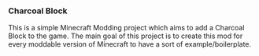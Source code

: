 ### Charcoal Block

This is a simple Minecraft Modding project which aims to add a Charcoal Block to the game. 
The main goal of this project is to create this mod for every moddable version of Minecraft to have a sort of example/boilerplate.
